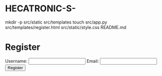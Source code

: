 # HECATRONIC-S-
mkdir -p src/static src/templates
touch src/app.py src/templates/register.html src/static/style.css README.md
<!DOCTYPE html>
<html lang="en">
<head>
    <meta charset="UTF-8">
    <meta name="viewport" content="width=device-width, initial-scale=1.0">
    <title>Register</title>
    <link rel="stylesheet" href="/static/style.css">
</head>
<body>
    <div class="container">
        <h1>Register</h1>
        <form action="/register" method="POST">
            <label for="username">Username:</label>
            <input type="text" id="username" name="username" required>
            <label for="email">Email:</label>
            <input type="email" id="email" name="email" required>  
        <button type="submit">Register</button>
        </form>
    </div>
</body>
</html>
